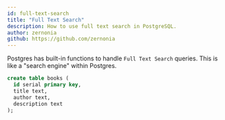 ```yaml
---
id: full-text-search
title: "Full Text Search"
description: How to use full text search in PostgreSQL.
author: zernonia
github: https://github.com/zernonia
---
```


Postgres has built-in functions to handle `Full Text Search` queries. This is like a "search engine" within Postgres.

```sql
create table books (
  id serial primary key,
  title text,
  author text,
  description text
);
```
